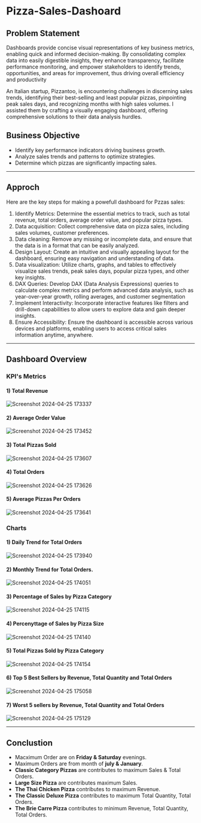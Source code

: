 # Pizza-Sales-Dashoard

## Problem Statement
Dashboards provide concise visual representations of key business metrics, enabling quick and informed decision-making. By consolidating complex data into easily digestible insights, they enhance transparency, facilitate performance monitoring, and empower stakeholders to identify trends, opportunities, and areas for improvement, thus driving overall efficiency and productivity

An Italian startup, Pizzantoo, is encountering challenges in discerning sales trends, identifying their best-selling and least popular pizzas, pinpointing peak sales days, and recognizing months with high sales volumes. I assisted them by crafting a visually engaging dashboard, offering comprehensive solutions to their data analysis hurdles.

## Business Objective
- Identify key performance indicators driving business growth.
- Analyze sales trends and patterns to optimize strategies.
- Determine which pizzas are significantly impacting sales.

---
## Approch
Here are the key steps for making a powefull dashboard for Pzzas sales:
1) Identify Metrics: Determine the essential metrics to track, such as total revenue, total orders, average order value, and popular pizza types.
2) Data acquisition: Collect comprehensive data on pizza sales, including sales volumes, customer preferences.
3) Data cleaning: Remove any missing or incomplete data, and ensure that the data is in a format that can be easily analyzed.
4) Design Layout: Create an intuitive and visually appealing layout for the dashboard, ensuring easy navigation and understanding of data.
5) Data visualization: Utilize charts, graphs, and tables to effectively visualize sales trends, peak sales days, popular pizza types, and other key insights.
6) DAX Queries: Develop DAX (Data Analysis Expressions) queries to calculate complex metrics and perform advanced data analysis, such as year-over-year growth, rolling averages, and customer segmentation
7) Implement Interactivity: Incorporate interactive features like filters and drill-down capabilities to allow users to explore data and gain deeper insights.
8) Ensure Accessibility: Ensure the dashboard is accessible across various devices and platforms, enabling users to access critical sales information anytime, anywhere.

---
## Dashboard Overview

### KPI's Metrics
 #### 1) Total Revenue
 
 ![Screenshot 2024-04-25 173337](https://github.com/Deepak-Sheokand/Pizza-Sales-Dashoard/assets/156662689/b5a49de6-3c0d-4065-9054-b3b9752e6de4)

 
 #### 2) Average Order Value
 
 ![Screenshot 2024-04-25 173452](https://github.com/Deepak-Sheokand/Pizza-Sales-Dashoard/assets/156662689/5045f994-6160-457e-87be-c06d4610b2a8)

 

 #### 3) Total Pizzas Sold
 
 ![Screenshot 2024-04-25 173607](https://github.com/Deepak-Sheokand/Pizza-Sales-Dashoard/assets/156662689/c1db3203-803d-4254-b481-2cf8cf189a24)

 

 #### 4) Total Orders
 
 ![Screenshot 2024-04-25 173626](https://github.com/Deepak-Sheokand/Pizza-Sales-Dashoard/assets/156662689/e7720c11-05d1-41b0-90a5-e2bd73e09feb)

 

 #### 5) Average Pizzas Per Orders
 
 ![Screenshot 2024-04-25 173641](https://github.com/Deepak-Sheokand/Pizza-Sales-Dashoard/assets/156662689/c15d09e7-2bfe-452e-862f-4a02d029f3dd)

 


### Charts
 #### 1) Daily Trend for Total Orders
 
 ![Screenshot 2024-04-25 173940](https://github.com/Deepak-Sheokand/Pizza-Sales-Dashoard/assets/156662689/6b65826e-4db3-444e-9bfa-bd00f1e5d760)

 

 #### 2) Monthly Trend for Total Orders.
 
 ![Screenshot 2024-04-25 174051](https://github.com/Deepak-Sheokand/Pizza-Sales-Dashoard/assets/156662689/519685be-5f48-4600-9135-70629a29bc0a)

 
 #### 3) Percentage of Sales by Pizza Category
 
 ![Screenshot 2024-04-25 174115](https://github.com/Deepak-Sheokand/Pizza-Sales-Dashoard/assets/156662689/ad380b6a-eae6-422a-81c2-9acf1de88639)


 #### 4) Percenyttage of Sales by Pizza Size
 
 ![Screenshot 2024-04-25 174140](https://github.com/Deepak-Sheokand/Pizza-Sales-Dashoard/assets/156662689/d3ec9a0f-4622-433e-a7b6-a888cf18acf4)


 #### 5) Total Pizzas Sold by Pizza Category
 
 ![Screenshot 2024-04-25 174154](https://github.com/Deepak-Sheokand/Pizza-Sales-Dashoard/assets/156662689/638a7127-c106-4cad-9f87-dd1c4b132e08)

 #### 6) Top 5 Best Sellers by Revenue, Total Quantity and Total Orders
 
 ![Screenshot 2024-04-25 175058](https://github.com/Deepak-Sheokand/Pizza-Sales-Dashoard/assets/156662689/a482c57a-cb1c-4676-a2b7-e9f9040a3ef1)

 #### 7) Worst 5 sellers by Revenue, Total Quantity and Total Orders
 
 ![Screenshot 2024-04-25 175129](https://github.com/Deepak-Sheokand/Pizza-Sales-Dashoard/assets/156662689/d2af2e5f-8c77-4f7e-8be9-41f297056469)

---

## Conclustion
- Macximum Order are on **Friday & Saturday** evenings.
- Maximum Orders are from month of **july & January**.
- **Classic Category Pizzas** are contributes to maximum Sales & Total Orders.
- **Large Size Pizza** are contributes maximum Sales.
- **The Thai Chicken Pizza** contributes to maximum Revenue.
- **The Classic Deluxe Pizza** contributes to maximum Total Quantity, Total Orders.
- **The Brie Carre Pizza** contributes to minimum Revenue, Total Quantity, Total Orders.







 








